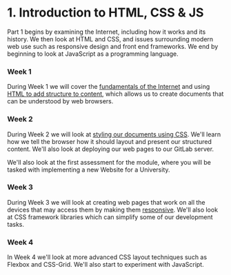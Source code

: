 # 1. Introduction to HTML, CSS & JS

Part 1 begins by examining the Internet, including how it works and its history. We then look at HTML and CSS, and issues surrounding modern web use such as responsive design and front end frameworks. We end by beginning to look at JavaScript as a programming language.

### Week 1

During Week 1 we will cover the [fundamentals of the Internet](part-1/internet-intro) and using [HTML to add structure to content](part-1/html-intro), which allows us to create documents that can be understood by web browsers.

### Week 2

During Week 2 we will look at [styling our documents using CSS](part-1/html-and-css). We'll learn how we tell the browser how it should layout and present our structured content. We'll also look at deploying our web pages to our GitLab server.

We'll also look at the first assessment for the module, where you will be tasked with implementing a new Website for a University.

### Week 3

During Week 3 we will look at creating web pages that work on all the devices that may access them by making them [responsive](part-1/responsive). We'll also look at CSS framework libraries which can simplify some of our development tasks. 

### Week 4

In Week 4 we'll  look at more advanced CSS layout techniques such as Flexbox and CSS-Grid. We'll also start to experiment with JavaScript.  




